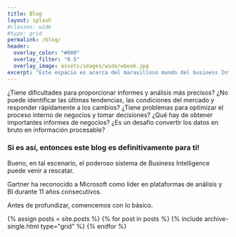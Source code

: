 ```yaml
---
title: Blog
layout: splash
#classes: wide
#type: grid
permalink: /blog/
header:
  overlay_color: "#000"
  overlay_filter: "0.5"
  overlay_image: assets/images/wide/wbook.jpg
excerpt: "Este espacio es acerca del maravilloso mundo del business Intelligence y la ciencia de datos. En este compartiremos tips, conocimientos, tutoriales etc.. que seran utiles en tu desarrollo profesional"
---
```


¿Tiene dificultades para proporcionar informes y análisis más precisos?
¿No puede identificar las últimas tendencias, las condiciones del mercado y responder rápidamente a los cambios?
¿Tiene problemas para optimizar el proceso interno de negocios y tomar decisiones?
¿Qué hay de obtener importantes informes de negocios?
¿Es un desafío convertir los datos en bruto en información procesable?

### Si es así, entonces este blog es definitivamente para ti!

Bueno, en tal escenario, el poderoso sistema de Business Intelligence puede venir a rescatar.

Gartner ha reconocido a Microsoft como líder en plataformas de análisis y BI durante 11 años consecutivos.

Antes de profundizar, comencemos con lo básico.

<div class="grid__wrapper">
  {% assign posts = site.posts %}
  {% for post in posts %}
    {% include archive-single.html type="grid" %}
  {% endfor %}
</div>

